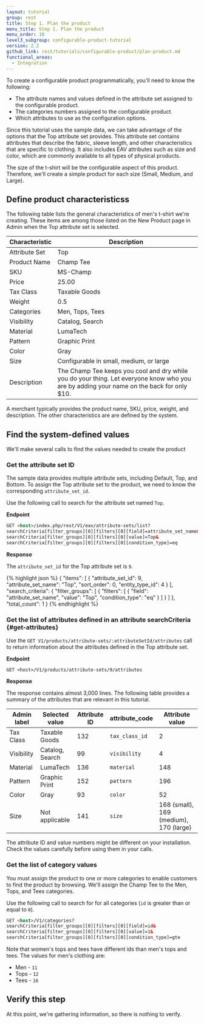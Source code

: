 ```yaml
---
layout: tutorial
group: rest
title: Step 1. Plan the product
menu_title: Step 1. Plan the product
menu_order: 10
level3_subgroup: configurable-product-tutorial
version: 2.2
github_link: rest/tutorials/configurable-product/plan-product.md
functional_areas:
  - Integration
---
```


To create a configurable product programmatically, you'll need to know the following:

* The attribute names and values defined in the attribute set assigned to the configurable product.
* The categories numbers assigned to the configurable product.
* Which attributes to use as the configuration options.

Since this tutorial uses the sample data, we can take advantage of the options that the Top attribute set provides. This attribute set contains attributes that describe the fabric, sleeve length, and other characteristics that are specific to clothing. It also includes EAV attributes such as size and color, which are commonly available to all types of physical products.

The size of the t-shirt will be the configurable aspect of this product. Therefore, we'll create a simple product for each size (Small, Medium, and Large).


## Define product characteristicss

The following table lists the general characteristics of men's t-shirt we're creating. These items are among those listed on the New Product page in Admin when the Top attribute set is selected.

Characteristic | Description
--- | ---
Attribute Set | Top
Product Name | Champ Tee
SKU | MS-Champ
Price | 25.00
Tax Class | Taxable Goods
Weight | 0.5
Categories | Men, Tops, Tees
Visibility | Catalog, Search
Material | LumaTech
Pattern | Graphic Print
Color | Gray
Size | Configurable in small, medium, or large
Description | The Champ Tee keeps you cool and dry while you do your thing. Let everyone know who you are by adding your name on the back for only $10.

A merchant typically provides the product name, SKU, price, weight, and description. The other characteristics are are defined by the system.

## Find the system-defined values

We'll make several calls to find the values needed to create the product

### Get the attribute set ID

The sample data provides multiple attribute sets, including Default, Top, and Bottom. To assign the Top attribute set to the product, we need to know the corresponding `attribute_set_id`.

Use the following call to search for the attribute set named `Top`.

**Endpoint**

``` html
GET <host>/index.php/rest/V1/eav/attribute-sets/list?
searchCriteria[filter_groups][0][filters][0][field]=attribute_set_name&
searchCriteria[filter_groups][0][filters][0][value]=Top&
searchCriteria[filter_groups][0][filters][0][condition_type]=eq
```

**Response**

The `attribute_set_id` for the Top attribute set is `9`.

{% highlight json %}
{
    "items": [
        {
            "attribute_set_id": 9,
            "attribute_set_name": "Top",
            "sort_order": 0,
            "entity_type_id": 4
        }
    ],
    "search_criteria": {
        "filter_groups": [
            {
                "filters": [
                    {
                        "field": "attribute_set_name",
                        "value": "Top",
                        "condition_type": "eq"
                    }
                ]
            }
        ]
    },
    "total_count": 1
}
{% endhighlight %}

### Get the list of attributes defined in an attribute searchCriteria {#get-attributes}

Use the `GET V1/products/attribute-sets/:attributeSetId/attributes` call to return information about the attributes defined in the Top attribute set.

**Endpoint**

`GET <host>/V1/products/attribute-sets/9/attributes`

**Response**

The response contains almost 3,000 lines. The following table provides a summary of the attributes that are relevant in this tutorial.

Admin label | Selected value | Attribute ID | attribute_code  | Attribute value
--- | --- | --- | --- | ---
Tax Class | Taxable Goods | 132 | `tax_class_id` | 2
Visibility | Catalog, Search | 99 | `visibility` | 4
Material | LumaTech  | 136 | `material` | 148
Pattern | Graphic Print | 152 | `pattern` | 196
Color | Gray | 93 | `color` | 52
Size | Not applicable | 141 | `size` | 168 (small), 169 (medium), 170 (large)

<div class="bs-callout bs-callout-warning" markdown="1">
The attribute ID and value numbers might be different on your installation. Check the values carefully before using them in your calls.
</div>

### Get the list of category values

You must assign the product to one or more categories to enable customers to find the product by browsing. We'll assign the Champ Tee to the Men, Tops, and Tees categories.

Use the following call to search for for all categories (`id` is greater than or equal to `0`).

```html
GET <host>/V1/categories?
searchCriteria[filter_groups][0][filters][0][field]=id&
searchCriteria[filter_groups][0][filters][0][value]=1&
searchCriteria[filter_groups][0][filters][0][condition_type]=gte
```

Note that women's tops and tees have different ids than men's tops and tees. The values for men's clothing are:

* Men - `11`
* Tops - `12`
* Tees - `16`

## Verify this step

At this point, we're gathering information, so there is nothing to verify.
